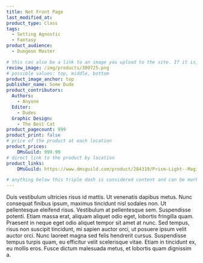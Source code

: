 ```yaml
---
title: Not Front Page
last_modified_at:
product_type: Class
tags:
  - Setting Agnostic
  - Fantasy
product_audience:
  - Dungeon Master

# this can also be a link to an image you upload to the site. If it is, it must start with a "/" or be a full link
review_image: /img/products/300725.png
# possible values: top, middle, bottom
product_image_anchor: top
publisher_name: Some Dude
product_contributors:
  Authors:
    - Anyone
  Editor:
    - Dudes
  Graphic Design:
    - The Best Cat
product_pagecount: 999
product_print: false
# price of the product at each location
product_prices:
    DMsGuild: 999.99
# direct link to the product by location
product_links:
    DMsGuild: https://www.dmsguild.com/product/284319/Prism-Light--Magic?affiliate_id=1713687

# anything below this triple dash is considered content and can be markup or html. It should be fully HTML compatible as long as your tags are formatted correctly.
---
```


Duis vestibulum ultricies risus id mattis. Ut venenatis dapibus metus. Nunc consequat finibus ipsum, maximus tincidunt nisl sodales non. Ut pellentesque eleifend risus. Vestibulum at pellentesque sem. Suspendisse potenti. Etiam massa erat, aliquam aliquet odio eget, lobortis fringilla quam. Praesent in neque eget odio aliquet tempor sit amet at nunc. Sed tempus, risus non suscipit tincidunt, mi sapien auctor orci, ut posuere ipsum velit auctor orci. Nunc laoreet magna sed felis hendrerit cursus. Suspendisse tempus turpis quam, eu efficitur velit scelerisque vitae. Etiam in tincidunt ex, eu mollis eros. Fusce dictum malesuada metus, et lobortis quam dignissim a.
